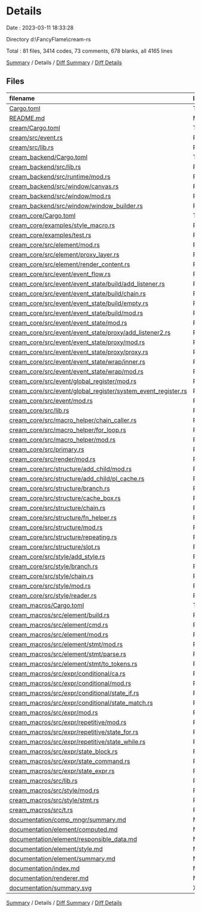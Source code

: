 # Details

Date : 2023-03-11 18:33:28

Directory d:\\FancyFlame\\cream-rs

Total : 81 files,  3414 codes, 73 comments, 678 blanks, all 4165 lines

[Summary](results.md) / Details / [Diff Summary](diff.md) / [Diff Details](diff-details.md)

## Files
| filename | language | code | comment | blank | total |
| :--- | :--- | ---: | ---: | ---: | ---: |
| [Cargo.toml](/Cargo.toml) | TOML | 2 | 0 | 1 | 3 |
| [README.md](/README.md) | Markdown | 3 | 0 | 2 | 5 |
| [cream/Cargo.toml](/cream/Cargo.toml) | TOML | 7 | 1 | 3 | 11 |
| [cream/src/event.rs](/cream/src/event.rs) | Rust | 10 | 0 | 3 | 13 |
| [cream/src/lib.rs](/cream/src/lib.rs) | Rust | 1 | 0 | 1 | 2 |
| [cream_backend/Cargo.toml](/cream_backend/Cargo.toml) | TOML | 17 | 1 | 5 | 23 |
| [cream_backend/src/lib.rs](/cream_backend/src/lib.rs) | Rust | 3 | 0 | 2 | 5 |
| [cream_backend/src/runtime/mod.rs](/cream_backend/src/runtime/mod.rs) | Rust | 74 | 0 | 9 | 83 |
| [cream_backend/src/window/canvas.rs](/cream_backend/src/window/canvas.rs) | Rust | 52 | 0 | 8 | 60 |
| [cream_backend/src/window/mod.rs](/cream_backend/src/window/mod.rs) | Rust | 26 | 0 | 7 | 33 |
| [cream_backend/src/window/window_builder.rs](/cream_backend/src/window/window_builder.rs) | Rust | 24 | 0 | 6 | 30 |
| [cream_core/Cargo.toml](/cream_core/Cargo.toml) | TOML | 9 | 1 | 3 | 13 |
| [cream_core/examples/style_macro.rs](/cream_core/examples/style_macro.rs) | Rust | 72 | 0 | 20 | 92 |
| [cream_core/examples/test.rs](/cream_core/examples/test.rs) | Rust | 74 | 0 | 15 | 89 |
| [cream_core/src/element/mod.rs](/cream_core/src/element/mod.rs) | Rust | 34 | 5 | 11 | 50 |
| [cream_core/src/element/proxy_layer.rs](/cream_core/src/element/proxy_layer.rs) | Rust | 53 | 0 | 4 | 57 |
| [cream_core/src/element/render_content.rs](/cream_core/src/element/render_content.rs) | Rust | 38 | 0 | 9 | 47 |
| [cream_core/src/event/event_flow.rs](/cream_core/src/event/event_flow.rs) | Rust | 40 | 0 | 11 | 51 |
| [cream_core/src/event/event_state/build/add_listener.rs](/cream_core/src/event/event_state/build/add_listener.rs) | Rust | 41 | 0 | 7 | 48 |
| [cream_core/src/event/event_state/build/chain.rs](/cream_core/src/event/event_state/build/chain.rs) | Rust | 27 | 0 | 7 | 34 |
| [cream_core/src/event/event_state/build/empty.rs](/cream_core/src/event/event_state/build/empty.rs) | Rust | 18 | 0 | 5 | 23 |
| [cream_core/src/event/event_state/build/mod.rs](/cream_core/src/event/event_state/build/mod.rs) | Rust | 58 | 0 | 10 | 68 |
| [cream_core/src/event/event_state/mod.rs](/cream_core/src/event/event_state/mod.rs) | Rust | 15 | 0 | 4 | 19 |
| [cream_core/src/event/event_state/proxy/add_listener2.rs](/cream_core/src/event/event_state/proxy/add_listener2.rs) | Rust | 41 | 0 | 7 | 48 |
| [cream_core/src/event/event_state/proxy/mod.rs](/cream_core/src/event/event_state/proxy/mod.rs) | Rust | 48 | 0 | 9 | 57 |
| [cream_core/src/event/event_state/proxy/proxy.rs](/cream_core/src/event/event_state/proxy/proxy.rs) | Rust | 103 | 1 | 15 | 119 |
| [cream_core/src/event/event_state/wrap/inner.rs](/cream_core/src/event/event_state/wrap/inner.rs) | Rust | 41 | 0 | 9 | 50 |
| [cream_core/src/event/event_state/wrap/mod.rs](/cream_core/src/event/event_state/wrap/mod.rs) | Rust | 42 | 0 | 11 | 53 |
| [cream_core/src/event/global_register/mod.rs](/cream_core/src/event/global_register/mod.rs) | Rust | 6 | 0 | 4 | 10 |
| [cream_core/src/event/global_register/system_event_register.rs](/cream_core/src/event/global_register/system_event_register.rs) | Rust | 70 | 0 | 18 | 88 |
| [cream_core/src/event/mod.rs](/cream_core/src/event/mod.rs) | Rust | 6 | 0 | 4 | 10 |
| [cream_core/src/lib.rs](/cream_core/src/lib.rs) | Rust | 15 | 0 | 6 | 21 |
| [cream_core/src/macro_helper/chain_caller.rs](/cream_core/src/macro_helper/chain_caller.rs) | Rust | 17 | 0 | 5 | 22 |
| [cream_core/src/macro_helper/for_loop.rs](/cream_core/src/macro_helper/for_loop.rs) | Rust | 20 | 0 | 3 | 23 |
| [cream_core/src/macro_helper/mod.rs](/cream_core/src/macro_helper/mod.rs) | Rust | 5 | 1 | 3 | 9 |
| [cream_core/src/primary.rs](/cream_core/src/primary.rs) | Rust | 40 | 2 | 9 | 51 |
| [cream_core/src/render/mod.rs](/cream_core/src/render/mod.rs) | Rust | 55 | 0 | 8 | 63 |
| [cream_core/src/structure/add_child/mod.rs](/cream_core/src/structure/add_child/mod.rs) | Rust | 100 | 8 | 15 | 123 |
| [cream_core/src/structure/add_child/pl_cache.rs](/cream_core/src/structure/add_child/pl_cache.rs) | Rust | 17 | 0 | 3 | 20 |
| [cream_core/src/structure/branch.rs](/cream_core/src/structure/branch.rs) | Rust | 57 | 0 | 10 | 67 |
| [cream_core/src/structure/cache_box.rs](/cream_core/src/structure/cache_box.rs) | Rust | 35 | 0 | 5 | 40 |
| [cream_core/src/structure/chain.rs](/cream_core/src/structure/chain.rs) | Rust | 29 | 0 | 7 | 36 |
| [cream_core/src/structure/fn_helper.rs](/cream_core/src/structure/fn_helper.rs) | Rust | 15 | 0 | 3 | 18 |
| [cream_core/src/structure/mod.rs](/cream_core/src/structure/mod.rs) | Rust | 59 | 5 | 16 | 80 |
| [cream_core/src/structure/repeating.rs](/cream_core/src/structure/repeating.rs) | Rust | 82 | 0 | 14 | 96 |
| [cream_core/src/structure/slot.rs](/cream_core/src/structure/slot.rs) | Rust | 60 | 0 | 9 | 69 |
| [cream_core/src/style/add_style.rs](/cream_core/src/style/add_style.rs) | Rust | 19 | 0 | 5 | 24 |
| [cream_core/src/style/branch.rs](/cream_core/src/style/branch.rs) | Rust | 18 | 0 | 3 | 21 |
| [cream_core/src/style/chain.rs](/cream_core/src/style/chain.rs) | Rust | 24 | 0 | 4 | 28 |
| [cream_core/src/style/mod.rs](/cream_core/src/style/mod.rs) | Rust | 23 | 25 | 9 | 57 |
| [cream_core/src/style/reader.rs](/cream_core/src/style/reader.rs) | Rust | 49 | 0 | 6 | 55 |
| [cream_macros/Cargo.toml](/cream_macros/Cargo.toml) | TOML | 11 | 1 | 4 | 16 |
| [cream_macros/src/element/build.rs](/cream_macros/src/element/build.rs) | Rust | 94 | 0 | 16 | 110 |
| [cream_macros/src/element/cmd.rs](/cream_macros/src/element/cmd.rs) | Rust | 24 | 0 | 3 | 27 |
| [cream_macros/src/element/mod.rs](/cream_macros/src/element/mod.rs) | Rust | 67 | 0 | 14 | 81 |
| [cream_macros/src/element/stmt/mod.rs](/cream_macros/src/element/stmt/mod.rs) | Rust | 23 | 0 | 7 | 30 |
| [cream_macros/src/element/stmt/parse.rs](/cream_macros/src/element/stmt/parse.rs) | Rust | 99 | 1 | 17 | 117 |
| [cream_macros/src/element/stmt/to_tokens.rs](/cream_macros/src/element/stmt/to_tokens.rs) | Rust | 64 | 0 | 12 | 76 |
| [cream_macros/src/expr/conditional/ca.rs](/cream_macros/src/expr/conditional/ca.rs) | Rust | 50 | 0 | 11 | 61 |
| [cream_macros/src/expr/conditional/mod.rs](/cream_macros/src/expr/conditional/mod.rs) | Rust | 3 | 0 | 1 | 4 |
| [cream_macros/src/expr/conditional/state_if.rs](/cream_macros/src/expr/conditional/state_if.rs) | Rust | 107 | 12 | 21 | 140 |
| [cream_macros/src/expr/conditional/state_match.rs](/cream_macros/src/expr/conditional/state_match.rs) | Rust | 118 | 7 | 16 | 141 |
| [cream_macros/src/expr/mod.rs](/cream_macros/src/expr/mod.rs) | Rust | 50 | 1 | 14 | 65 |
| [cream_macros/src/expr/repetitive/mod.rs](/cream_macros/src/expr/repetitive/mod.rs) | Rust | 2 | 0 | 1 | 3 |
| [cream_macros/src/expr/repetitive/state_for.rs](/cream_macros/src/expr/repetitive/state_for.rs) | Rust | 63 | 0 | 10 | 73 |
| [cream_macros/src/expr/repetitive/state_while.rs](/cream_macros/src/expr/repetitive/state_while.rs) | Rust | 62 | 0 | 9 | 71 |
| [cream_macros/src/expr/state_block.rs](/cream_macros/src/expr/state_block.rs) | Rust | 97 | 1 | 11 | 109 |
| [cream_macros/src/expr/state_command.rs](/cream_macros/src/expr/state_command.rs) | Rust | 52 | 0 | 9 | 61 |
| [cream_macros/src/expr/state_expr.rs](/cream_macros/src/expr/state_expr.rs) | Rust | 93 | 0 | 10 | 103 |
| [cream_macros/src/lib.rs](/cream_macros/src/lib.rs) | Rust | 37 | 0 | 6 | 43 |
| [cream_macros/src/style/mod.rs](/cream_macros/src/style/mod.rs) | Rust | 45 | 0 | 14 | 59 |
| [cream_macros/src/style/stmt.rs](/cream_macros/src/style/stmt.rs) | Rust | 131 | 0 | 18 | 149 |
| [cream_macros/src/t.rs](/cream_macros/src/t.rs) | Rust | 26 | 0 | 4 | 30 |
| [documentation/comp_mngr/summary.md](/documentation/comp_mngr/summary.md) | Markdown | 22 | 0 | 7 | 29 |
| [documentation/element/computed.md](/documentation/element/computed.md) | Markdown | 83 | 0 | 20 | 103 |
| [documentation/element/responsible_data.md](/documentation/element/responsible_data.md) | Markdown | 25 | 0 | 7 | 32 |
| [documentation/element/style.md](/documentation/element/style.md) | Markdown | 47 | 0 | 14 | 61 |
| [documentation/element/summary.md](/documentation/element/summary.md) | Markdown | 26 | 0 | 10 | 36 |
| [documentation/index.md](/documentation/index.md) | Markdown | 85 | 0 | 16 | 101 |
| [documentation/renderer.md](/documentation/renderer.md) | Markdown | 13 | 0 | 3 | 16 |
| [documentation/summary.svg](/documentation/summary.svg) | XML | 1 | 0 | 0 | 1 |

[Summary](results.md) / Details / [Diff Summary](diff.md) / [Diff Details](diff-details.md)